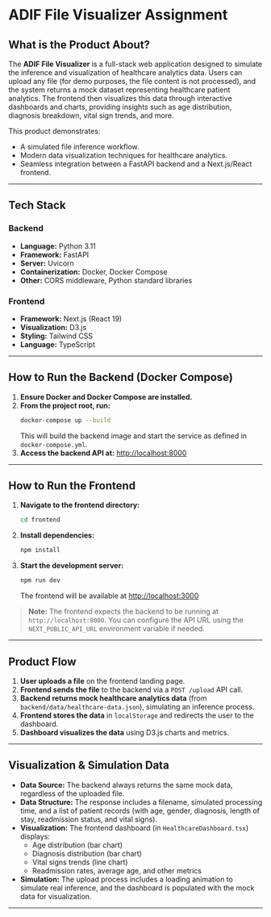 # ADIF File Visualizer Assignment

## What is the Product About?

The **ADIF File Visualizer** is a full-stack web application designed to simulate the inference and visualization of healthcare analytics data. Users can upload any file (for demo purposes, the file content is not processed), and the system returns a mock dataset representing healthcare patient analytics. The frontend then visualizes this data through interactive dashboards and charts, providing insights such as age distribution, diagnosis breakdown, vital sign trends, and more.

This product demonstrates:
- A simulated file inference workflow.
- Modern data visualization techniques for healthcare analytics.
- Seamless integration between a FastAPI backend and a Next.js/React frontend.

---

## Tech Stack

### Backend
- **Language:** Python 3.11
- **Framework:** FastAPI
- **Server:** Uvicorn
- **Containerization:** Docker, Docker Compose
- **Other:** CORS middleware, Python standard libraries

### Frontend
- **Framework:** Next.js (React 19)
- **Visualization:** D3.js
- **Styling:** Tailwind CSS
- **Language:** TypeScript

---

## How to Run the Backend (Docker Compose)

1. **Ensure Docker and Docker Compose are installed.**
2. **From the project root, run:**
   ```bash
   docker-compose up --build
   ```
   This will build the backend image and start the service as defined in `docker-compose.yml`.
3. **Access the backend API at:** [http://localhost:8000](http://localhost:8000)

---

## How to Run the Frontend

1. **Navigate to the frontend directory:**
   ```bash
   cd frontend
   ```
2. **Install dependencies:**
   ```bash
   npm install
   ```
3. **Start the development server:**
   ```bash
   npm run dev
   ```
   The frontend will be available at [http://localhost:3000](http://localhost:3000)

> **Note:** The frontend expects the backend to be running at `http://localhost:8000`. You can configure the API URL using the `NEXT_PUBLIC_API_URL` environment variable if needed.

---

## Product Flow

1. **User uploads a file** on the frontend landing page.
2. **Frontend sends the file** to the backend via a `POST /upload` API call.
3. **Backend returns mock healthcare analytics data** (from `backend/data/healthcare-data.json`), simulating an inference process.
4. **Frontend stores the data** in `localStorage` and redirects the user to the dashboard.
5. **Dashboard visualizes the data** using D3.js charts and metrics.

---

## Visualization & Simulation Data

- **Data Source:** The backend always returns the same mock data, regardless of the uploaded file.
- **Data Structure:** The response includes a filename, simulated processing time, and a list of patient records (with age, gender, diagnosis, length of stay, readmission status, and vital signs).
- **Visualization:** The frontend dashboard (in `HealthcareDashboard.tsx`) displays:
  - Age distribution (bar chart)
  - Diagnosis distribution (bar chart)
  - Vital signs trends (line chart)
  - Readmission rates, average age, and other metrics
- **Simulation:** The upload process includes a loading animation to simulate real inference, and the dashboard is populated with the mock data for visualization.

---
